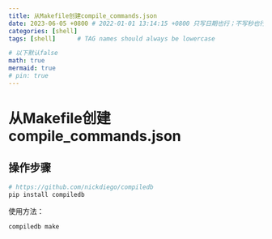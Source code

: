 ```yaml
---
title: 从Makefile创建compile_commands.json
date: 2023-06-05 +0800 # 2022-01-01 13:14:15 +0800 只写日期也行；不写秒也行；这样也行 2022-03-09T00:55:42+08:00
categories: [shell]
tags: [shell]      # TAG names should always be lowercase

# 以下默认false
math: true
mermaid: true
# pin: true
---
```


# 从Makefile创建compile_commands.json

## 操作步骤

```bash
# https://github.com/nickdiego/compiledb
pip install compiledb
```

使用方法：

```bash
compiledb make
```
